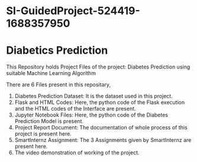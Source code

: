 # SI-GuidedProject-524419-1688357950
# Diabetics Prediction
This Repository holds Project Files of the project: Diabetes Prediction using suitable Machine Learning Algorithm

There are 6 Files present in this repositary,

1. Diabetes Prediction Dataset: It is the dataset used in this project.
2. Flask and HTML Codes: Here, the python code of the Flask execution and the HTML codes of the Interface are present.
3. Jupyter Notebook Files: Here, the python code of the Diabetes Prediction Model is present.
4. Project Report Document: The documentation of whole process of this project is present here.
5. SmartInternz Assignment: The 3 Assignments given by SmartInternz are present here.
6. The video demonstration of working of the project.
